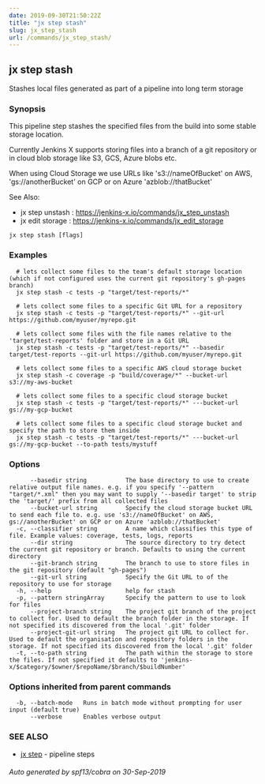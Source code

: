 ```yaml
---
date: 2019-09-30T21:50:22Z
title: "jx step stash"
slug: jx_step_stash
url: /commands/jx_step_stash/
---
```

## jx step stash

Stashes local files generated as part of a pipeline into long term storage

### Synopsis

This pipeline step stashes the specified files from the build into some stable storage location.
  
Currently Jenkins X supports storing files into a branch of a git repository or in cloud blob storage like S3, GCS, Azure blobs etc. 

When using Cloud Storage we use URLs like 's3://nameOfBucket' on AWS, 'gs://anotherBucket' on GCP or on Azure 'azblob://thatBucket' 

See Also: 

  * jx step unstash : https://jenkins-x.io/commands/jx_step_unstash  
  * jx edit storage : https://jenkins-x.io/commands/jx_edit_storage

```
jx step stash [flags]
```

### Examples

```
  # lets collect some files to the team's default storage location (which if not configured uses the current git repository's gh-pages branch)
  jx step stash -c tests -p "target/test-reports/*"
  
  # lets collect some files to a specific Git URL for a repository
  jx step stash -c tests -p "target/test-reports/*" --git-url https://github.com/myuser/myrepo.git
  
  # lets collect some files with the file names relative to the 'target/test-reports' folder and store in a Git URL
  jx step stash -c tests -p "target/test-reports/*" --basedir target/test-reports --git-url https://github.com/myuser/myrepo.git
  
  # lets collect some files to a specific AWS cloud storage bucket
  jx step stash -c coverage -p "build/coverage/*" --bucket-url s3://my-aws-bucket
  
  # lets collect some files to a specific cloud storage bucket
  jx step stash -c tests -p "target/test-reports/*" ---bucket-url gs://my-gcp-bucket
  
  # lets collect some files to a specific cloud storage bucket and specify the path to store them inside
  jx step stash -c tests -p "target/test-reports/*" ---bucket-url gs://my-gcp-bucket --to-path tests/mystuff
```

### Options

```
      --basedir string           The base directory to use to create relative output file names. e.g. if you specify '--pattern "target/*.xml" then you may want to supply '--basedir target' to strip the 'target/' prefix from all collected files
      --bucket-url string        Specify the cloud storage bucket URL to send each file to. e.g. use 's3://nameOfBucket' on AWS, gs://anotherBucket' on GCP or on Azure 'azblob://thatBucket'
  -c, --classifier string        A name which classifies this type of file. Example values: coverage, tests, logs, reports
      --dir string               The source directory to try detect the current git repository or branch. Defaults to using the current directory
      --git-branch string        The branch to use to store files in the git repository (default "gh-pages")
      --git-url string           Specify the Git URL to of the repository to use for storage
  -h, --help                     help for stash
  -p, --pattern stringArray      Specify the pattern to use to look for files
      --project-branch string    The project git branch of the project to collect for. Used to default the branch folder in the storage. If not specified its discovered from the local '.git' folder
      --project-git-url string   The project git URL to collect for. Used to default the organisation and repository folders in the storage. If not specified its discovered from the local '.git' folder
  -t, --to-path string           The path within the storage to store the files. If not specified it defaults to 'jenkins-x/$category/$owner/$repoName/$branch/$buildNumber'
```

### Options inherited from parent commands

```
  -b, --batch-mode   Runs in batch mode without prompting for user input (default true)
      --verbose      Enables verbose output
```

### SEE ALSO

* [jx step](/commands/jx_step/)	 - pipeline steps

###### Auto generated by spf13/cobra on 30-Sep-2019
